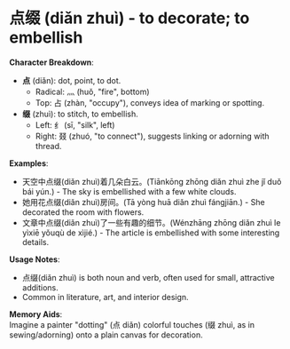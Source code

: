 # **点缀 (diǎn zhuì) - to decorate; to embellish**

**Character Breakdown**:  
- **点** (diǎn): dot, point, to dot.
  - Radical: 灬 (huǒ, "fire", bottom)
  - Top: 占 (zhàn, "occupy"), conveys idea of marking or spotting.  
- **缀** (zhuì): to stitch, to embellish.
  - Left: 纟 (sī, "silk", left)
  - Right: 叕 (zhuó, "to connect"), suggests linking or adorning with thread.

**Examples**:  
- 天空中点缀(diǎn zhuì)着几朵白云。(Tiānkōng zhōng diǎn zhuì zhe jǐ duǒ bái yún.) - The sky is embellished with a few white clouds.  
- 她用花点缀(diǎn zhuì)房间。(Tā yòng huā diǎn zhuì fángjiān.) - She decorated the room with flowers.  
- 文章中点缀(diǎn zhuì)了一些有趣的细节。(Wénzhāng zhōng diǎn zhuì le yìxiē yǒuqù de xìjié.) - The article is embellished with some interesting details.

**Usage Notes**:  
- 点缀(diǎn zhuì) is both noun and verb, often used for small, attractive additions.  
- Common in literature, art, and interior design.

**Memory Aids**:  
Imagine a painter "dotting" (点 diǎn) colorful touches (缀 zhuì, as in sewing/adorning) onto a plain canvas for decoration.